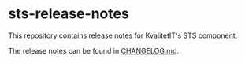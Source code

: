 # sts-release-notes

This repository contains release notes for KvalitetIT's STS component.

The release notes can be found in [CHANGELOG.md](CHANGELOG.md).
